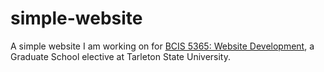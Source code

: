 # simple-website
A simple website I am working on for <a href="https://tarleton.instructure.com/courses/40587" target="_blank">BCIS 5365: Website Development</a>, a Graduate School elective at Tarleton State University.
